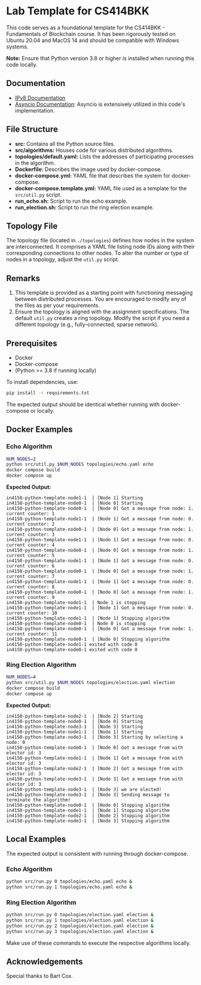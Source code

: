 # Lab Template for CS414BKK

This code serves as a foundational template for the CS414BKK - Fundamentals of Blockchain course. It has been rigorously tested on Ubuntu 20.04 and MacOS 14 and should be compatible with Windows systems.

**Note:** Ensure that Python version 3.8 or higher is installed when running this code locally.

## Documentation

- [IPv8 Documentation](https://py-ipv8.readthedocs.io/en/latest/index.html)
- [Asyncio Documentation](https://docs.python.org/3/library/asyncio.html): Asyncio is extensively utilized in this code's implementation.

## File Structure

- **src:** Contains all the Python source files.
- **src/algorithms:** Houses code for various distributed algorithms.
- **topologies/default.yaml:** Lists the addresses of participating processes in the algorithm.
- **Dockerfile:** Describes the image used by docker-compose.
- **docker-compose.yml:** YAML file that describes the system for docker-compose.
- **docker-compose.template.yml:** YAML file used as a template for the `src/util.py` script.
- **run_echo.sh:** Script to run the echo example.
- **run_election.sh:** Script to run the ring election example.

## Topology File

The topology file (located in `./topologies`) defines how nodes in the system are interconnected. It comprises a YAML file listing node IDs along with their corresponding connections to other nodes. To alter the number or type of nodes in a topology, adjust the `util.py` script.

## Remarks

1. This template is provided as a starting point with functioning messaging between distributed processes. You are encouraged to modify any of the files as per your requirements.
2. Ensure the topology is aligned with the assignment specifications. The default `util.py` creates a ring topology. Modify the script if you need a different topology (e.g., fully-connected, sparse network).

## Prerequisites

- Docker
- Docker-compose
- (Python >= 3.8 if running locally)

To install dependencies, use:

```bash
pip install -r requirements.txt
```

The expected output should be identical whether running with docker-compose or locally.

## Docker Examples

### Echo Algorithm

```bash
NUM_NODES=2
python src/util.py $NUM_NODES topologies/echo.yaml echo
docker compose build
docker compose up
```

**Expected Output:**

```text
in4150-python-template-node1-1  | [Node 1] Starting
in4150-python-template-node0-1  | [Node 0] Starting
in4150-python-template-node0-1  | [Node 0] Got a message from node: 1.   current counter: 1
in4150-python-template-node1-1  | [Node 1] Got a message from node: 0.   current counter: 2
in4150-python-template-node0-1  | [Node 0] Got a message from node: 1.   current counter: 3
in4150-python-template-node1-1  | [Node 1] Got a message from node: 0.   current counter: 4
in4150-python-template-node0-1  | [Node 0] Got a message from node: 1.   current counter: 5
in4150-python-template-node1-1  | [Node 1] Got a message from node: 0.   current counter: 6
in4150-python-template-node0-1  | [Node 0] Got a message from node: 1.   current counter: 7
in4150-python-template-node1-1  | [Node 1] Got a message from node: 0.   current counter: 8
in4150-python-template-node0-1  | [Node 0] Got a message from node: 1.   current counter: 9
in4150-python-template-node1-1  | Node 1 is stopping
in4150-python-template-node1-1  | [Node 1] Got a message from node: 0.   current counter: 10
in4150-python-template-node1-1  | [Node 1] Stopping algorithm
in4150-python-template-node0-1  | Node 0 is stopping
in4150-python-template-node0-1  | [Node 0] Got a message from node: 1.   current counter: 11
in4150-python-template-node0-1  | [Node 0] Stopping algorithm
in4150-python-template-node1-1 exited with code 0
in4150-python-template-node0-1 exited with code 0
```

### Ring Election Algorithm

```bash
NUM_NODES=4
python src/util.py $NUM_NODES topologies/election.yaml election
docker compose build
docker compose up
```

**Expected Output:**

```text
in4150-python-template-node2-1  | [Node 2] Starting
in4150-python-template-node0-1  | [Node 0] Starting
in4150-python-template-node3-1  | [Node 3] Starting
in4150-python-template-node1-1  | [Node 1] Starting
in4150-python-template-node3-1  | [Node 3] Starting by selecting a node: 0
in4150-python-template-node0-1  | [Node 0] Got a message from with elector id: 3
in4150-python-template-node1-1  | [Node 1] Got a message from with elector id: 3
in4150-python-template-node2-1  | [Node 2] Got a message from with elector id: 3
in4150-python-template-node3-1  | [Node 3] Got a message from with elector id: 3
in4150-python-template-node3-1  | [Node 3] we are elected!
in4150-python-template-node3-1  | [Node 3] Sending message to terminate the algorithm!
in4150-python-template-node0-1  | [Node 0] Stopping algorithm
in4150-python-template-node1-1  | [Node 1] Stopping algorithm
in4150-python-template-node2-1  | [Node 2] Stopping algorithm
in4150-python-template-node3-1  | [Node 3] Stopping algorithm
```

## Local Examples

The expected output is consistent with running through docker-compose.

### Echo Algorithm

```bash
python src/run.py 0 topologies/echo.yaml echo &
python src/run.py 1 topologies/echo.yaml echo &
```

### Ring Election Algorithm

```bash
python src/run.py 0 topologies/election.yaml election &
python src/run.py 1 topologies/election.yaml election &
python src/run.py 2 topologies/election.yaml election &
python src/run.py 3 topologies/election.yaml election &
```

Make use of these commands to execute the respective algorithms locally.

## Acknowledgements
Special thanks to Bart Cox.
